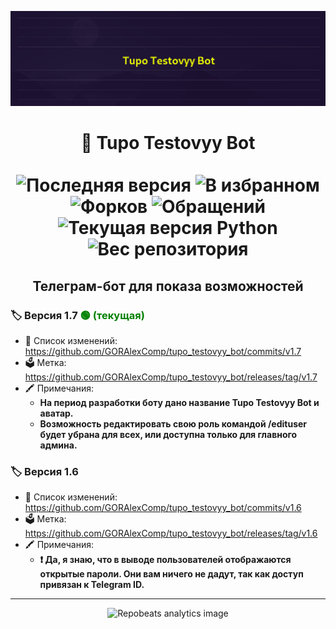 <p align="center">
  <img src="./preview.png" alt="Превью проекта">
  <br/>
  <h1 align="center">
    🪬 Tupo Testovyy Bot
    <br/>
    <br/>
		<img src="https://img.shields.io/github/release/GORAlexComp/tupo_testovyy_bot.svg?style=flat-square&color=blue" alt="Последняя версия">
		<img src="https://img.shields.io/github/stars/GORAlexComp/tupo_testovyy_bot.svg?style=flat-square&color=yellow" alt="В избранном">
		<img src="https://img.shields.io/github/forks/GORAlexComp/tupo_testovyy_bot.svg?style=flat-square&color=purple" alt="Форков">
		<img src="https://img.shields.io/github/issues/GORAlexComp/tupo_testovyy_bot.svg?style=flat-square" alt="Обращений">
		<img src="https://img.shields.io/badge/build-3.11.5-brightgreen?style=flat-square&logo=Python&label=Python%20&color=orange" alt="Текущая версия Python">
		<img src="https://img.shields.io/github/repo-size/GORAlexComp/tupo_testovyy_bot.svg?style=flat-square&logo=Databricks&color=9cf" alt="Вес репозитория">
	</h1>
	<h2 align="center">Телеграм-бот для показа возможностей</h2>
</p>

<h3>🏷 Версия 1.7 <span style="color:green"> 🟢 (текущая)</span></h3>

- 🧾 Список изменений: https://github.com/GORAlexComp/tupo_testovyy_bot/commits/v1.7
- 🗳 Метка: https://github.com/GORAlexComp/tupo_testovyy_bot/releases/tag/v1.7
- 🖍 Примечания:
  * **На период разработки боту дано название Tupo Testovyy Bot и аватар.**
  * **Возможность редактировать свою роль командой /edituser будет убрана для всех, или доступна только для главного админа.**

<h3>🏷 Версия 1.6</h3>

- 🧾 Список изменений: https://github.com/GORAlexComp/tupo_testovyy_bot/commits/v1.6
- 🗳 Метка: https://github.com/GORAlexComp/tupo_testovyy_bot/releases/tag/v1.6
- 🖍 Примечания:
  * **❗️ Да, я знаю, что в выводе пользователей отображаются открытые пароли. Они вам ничего не дадут, так как доступ привязан к Telegram ID.**

<hr/>

<p align="center">
		<img src="https://repobeats.axiom.co/api/embed/b8584893e41a8b411194120dffcd73f28ad6326b.svg" alt="Repobeats analytics image">
</p>
